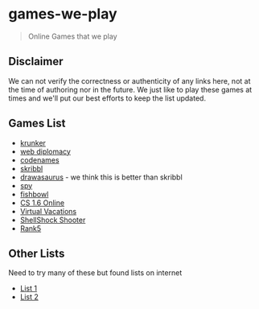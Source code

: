 # games-we-play

> Online Games that we play

## Disclaimer

We can not verify the correctness or authenticity of any links here, not at the time of authoring nor in the future. We just like to play these games at times and we'll put our best efforts to keep the list updated.

## Games List

- [krunker](https://krunker.io/)
- [web diplomacy](https://webdiplomacy.net/)
- [codenames](https://codenames.game/)
- [skribbl](https://skribbl.io/)
- [drawasaurus](https://www.drawasaurus.org/) - we think this is better than skribbl
- [spy](https://spy.uncoverparty.com/)
- [fishbowl](https://fishbowl-game.com/)
- [CS 1.6 Online](https://play-cs.com/)
- [Virtual Vacations](https://virtualvacation.us/maps)
- [ShellShock Shooter](https://shellshock.io/)
- [Rank5](https://rank5.io/)

## Other Lists

Need to try many of these but found lists on internet

- [List 1](https://docs.google.com/document/d/10iOD7Wy_YU4NmkPU7ZH7YTrq11qJAANjZZ0PAotKhR8/edit)
- [List 2](https://docs.google.com/spreadsheets/d/1OESjJwnSVhYH84mrA9LH0hB7-rdjJK8KVa1vQKmBTGs/edit?gid=1643741816#gid=1643741816)
